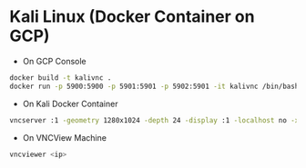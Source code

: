 # Kali Linux (Docker Container on GCP)

- On GCP Console
```bash
docker build -t kalivnc .
docker run -p 5900:5900 -p 5901:5901 -p 5902:5901 -it kalivnc /bin/bash
```

- On Kali Docker Container
```bash
vncserver :1 -geometry 1280x1024 -depth 24 -display :1 -localhost no -xstartup /usr/bin/startxfce4
```

- On VNCView Machine
```bash
vncviewer <ip>
```
